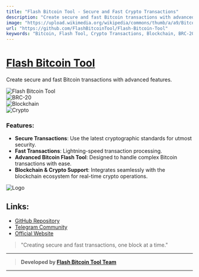 ```yaml
---
title: "Flash Bitcoin Tool - Secure and Fast Crypto Transactions"
description: "Create secure and fast Bitcoin transactions with advanced features using Flash Bitcoin Tool. A powerful tool for Bitcoin and crypto transactions."
image: "https://upload.wikimedia.org/wikipedia/commons/thumb/a/a9/Bitcoin.svg/1024px-Bitcoin.svg.png"
url: "https://github.com/FlashBitcoinTool/Flash-Bitcoin-Tool"
keywords: "Bitcoin, Flash Tool, Crypto Transactions, Blockchain, BRC-20, Fast Transactions"
---
```


# [Flash Bitcoin Tool](https://github.com/FlashBitcoinTool/Flash-Bitcoin-Tool)  
Create secure and fast Bitcoin transactions with advanced features.

![Flash Bitcoin Tool](https://img.shields.io/badge/Flash%20Bitcoin%20Tool-Create%20secure%20and%20fast%20Bitcoin%20transactions-brightgreen)  
![BRC-20](https://img.shields.io/badge/BRC--20-Bitcoin%20Token-blue)  
![Blockchain](https://img.shields.io/badge/Blockchain-Transactions-4c6f91)  
![Crypto](https://img.shields.io/badge/Crypto-Transactions-ff6f61)  

### Features:
- **Secure Transactions**: Use the latest cryptographic standards for utmost security.
- **Fast Transactions**: Lightning-speed transaction processing.
- **Advanced Bitcoin Flash Tool**: Designed to handle complex Bitcoin transactions with ease.
- **Blockchain & Crypto Support**: Integrates seamlessly with the blockchain ecosystem for real-time crypto operations.

![Logo](https://upload.wikimedia.org/wikipedia/commons/thumb/a/a9/Bitcoin.svg/1024px-Bitcoin.svg.png)

## Links:
- [GitHub Repository](https://github.com/FlashBitcoinTool/Flash-Bitcoin-Tool)
- [Telegram Community](https://t.me/FlashBitcoinTool)
- [Official Website](https://flashbitcointool.github.io)

> "Creating secure and fast transactions, one block at a time."

---

> **Developed by [Flash Bitcoin Tool Team](https://github.com/FlashBitcoinTool)**

---
